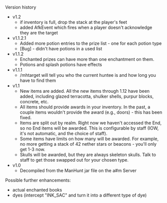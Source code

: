 Version history
* v1.2
    * if inventory is full, drop the stack at the player's feet
    * added AfkEvent which fires when a player doesn't acknowledge they are the target
* v1.1.2.1
    * Added more potion entries to the prize list - one for each potion type
    * [Bug] - didn't have potions in a used list
* v1.1.2
    * Enchanted prizes can have more than one enchantment on them.
    * Potions and splash potions have effects
* v1.1.1
    * /mhtarget will tell you who the current huntee is and how long you have to find them
* v1.1
    * New items are added. All the new items through 1.12 have been added, including glazed terracotta, shulker shells, purpur blocks, concrete, etc.
    * All items should provide awards in your inventory. In the past, a couple items wouldn't provide the award (e.g., doors) - this has been fixed.
    * Items are split out by realm. Right now we haven't accessed the End, so no End items will be awarded. This is configurable by staff (IOW, it's not automatic, and the choice of staff).
    * Some items have limits on how many will be awarded. For example, no more getting a stack of 42 nether stars or beacons - you'll only get 1-3 now.
    * Skulls will be awarded, but they are always skeleton skulls. Talk to staff to get those swapped out for your chosen type.
* v1.0
    * Decompiled from the ManHunt jar file on the a#m Server

Possible further enhancements:
* actual enchanted books
* dyes (intercept "INK_SAC" and turn it  into a different type of dye)
